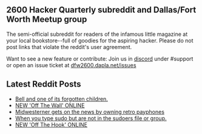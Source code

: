 ## 2600 Hacker Quarterly subreddit and Dallas/Fort Worth Meetup group
The semi-official subreddit for readers of the infamous little magazine at your local bookstore--full of goodies for the aspiring hacker. Please do not post links that violate the reddit's user agreement.

Want to see a new feature or contribute: 
Join us in [discord](https://dfw2600.dapla.net/chat) under #support or open an issue ticket at [dfw2600.dapla.net/issues](https://dfw2600.dapla.net/issues)

## Latest Reddit Posts
<!-- BLOG-POST-LIST:START -->
- [Bell and one of its forgotten children.](https://www.reddit.com/r/2600/comments/r0vsgb/bell_and_one_of_its_forgotten_children/)
- [NEW 'Off The Wall' ONLINE](https://2600.com/wall/23-11-2021)
- [Midwesterner gets on the news by owning retro payphones](https://www.reddit.com/r/2600/comments/r0u514/midwesterner_gets_on_the_news_by_owning_retro/)
- [When you type sudo but are not in the sudoers file or group.](https://www.reddit.com/r/2600/comments/qym2h8/when_you_type_sudo_but_are_not_in_the_sudoers/)
- [NEW 'Off The Hook' ONLINE](https://2600.com/hook/17-11-2021)
<!-- BLOG-POST-LIST:END -->
